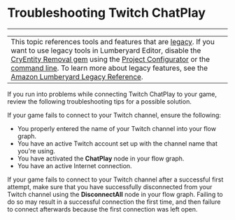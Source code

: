 # Troubleshooting Twitch ChatPlay<a name="chatplay-debugging"></a>


****  

|  | 
| --- |
| This topic references tools and features that are [legacy](https://docs.aws.amazon.com/lumberyard/latest/userguide/ly-glos-chap.html#legacy)\. If you want to use legacy tools in Lumberyard Editor, disable the [CryEntity Removal gem](https://docs.aws.amazon.com/lumberyard/latest/userguide/gems-system-cryentity-removal-gem.html) using the [Project Configurator](https://docs.aws.amazon.com/lumberyard/latest/userguide/configurator-intro.html) or the [command line](https://docs.aws.amazon.com/lumberyard/latest/userguide/lmbr-exe.html)\. To learn more about legacy features, see the [Amazon Lumberyard Legacy Reference](https://docs.aws.amazon.com/lumberyard/latest/legacyreference/)\. | 

If you run into problems while connecting Twitch ChatPlay to your game, review the following troubleshooting tips for a possible solution\.

If your game fails to connect to your Twitch channel, ensure the following:
+ You properly entered the name of your Twitch channel into your flow graph\.
+ You have an active Twitch account set up with the channel name that you're using\.
+ You have activated the **ChatPlay** node in your flow graph\.
+ You have an active Internet connection\.

If your game fails to connect to your Twitch channel after a successful first attempt, make sure that you have successfully disconnected from your Twitch channel using the **DisconnectAll** node in your flow graph\. Failing to do so may result in a successful connection the first time, and then failure to connect afterwards because the first connection was left open\.